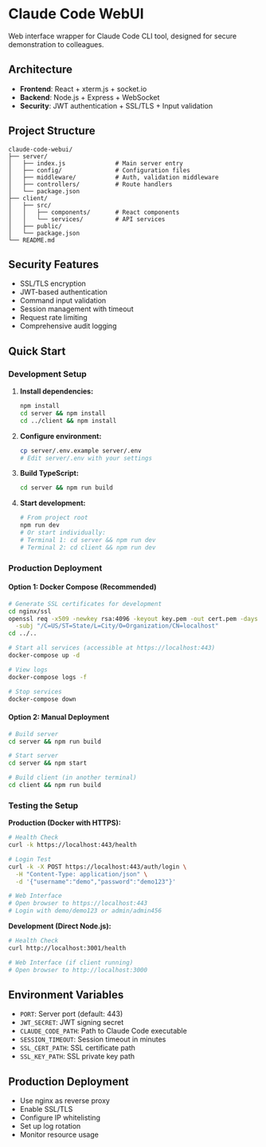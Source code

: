 # Claude Code WebUI

Web interface wrapper for Claude Code CLI tool, designed for secure demonstration to colleagues.

## Architecture

- **Frontend**: React + xterm.js + socket.io
- **Backend**: Node.js + Express + WebSocket
- **Security**: JWT authentication + SSL/TLS + Input validation

## Project Structure

```
claude-code-webui/
├── server/
│   ├── index.js              # Main server entry
│   ├── config/               # Configuration files
│   ├── middleware/           # Auth, validation middleware
│   ├── controllers/          # Route handlers
│   └── package.json
├── client/
│   ├── src/
│   │   ├── components/       # React components
│   │   └── services/         # API services
│   ├── public/
│   └── package.json
└── README.md
```

## Security Features

- SSL/TLS encryption
- JWT-based authentication
- Command input validation
- Session management with timeout
- Request rate limiting
- Comprehensive audit logging

## Quick Start

### Development Setup

1. **Install dependencies:**
   ```bash
   npm install
   cd server && npm install
   cd ../client && npm install
   ```

2. **Configure environment:**
   ```bash
   cp server/.env.example server/.env
   # Edit server/.env with your settings
   ```

3. **Build TypeScript:**
   ```bash
   cd server && npm run build
   ```

4. **Start development:**
   ```bash
   # From project root
   npm run dev
   # Or start individually:
   # Terminal 1: cd server && npm run dev
   # Terminal 2: cd client && npm run dev
   ```

### Production Deployment

#### Option 1: Docker Compose (Recommended)
```bash
# Generate SSL certificates for development
cd nginx/ssl
openssl req -x509 -newkey rsa:4096 -keyout key.pem -out cert.pem -days 365 -nodes \
  -subj "/C=US/ST=State/L=City/O=Organization/CN=localhost"
cd ../..

# Start all services (accessible at https://localhost:443)
docker-compose up -d

# View logs
docker-compose logs -f

# Stop services
docker-compose down
```

#### Option 2: Manual Deployment
```bash
# Build server
cd server && npm run build

# Start server
cd server && npm start

# Build client (in another terminal)
cd client && npm run build
```

### Testing the Setup

**Production (Docker with HTTPS):**
```bash
# Health Check
curl -k https://localhost:443/health

# Login Test
curl -k -X POST https://localhost:443/auth/login \
  -H "Content-Type: application/json" \
  -d '{"username":"demo","password":"demo123"}'

# Web Interface
# Open browser to https://localhost:443
# Login with demo/demo123 or admin/admin456
```

**Development (Direct Node.js):**
```bash
# Health Check
curl http://localhost:3001/health

# Web Interface (if client running)
# Open browser to http://localhost:3000
```

## Environment Variables

- `PORT`: Server port (default: 443)
- `JWT_SECRET`: JWT signing secret
- `CLAUDE_CODE_PATH`: Path to Claude Code executable
- `SESSION_TIMEOUT`: Session timeout in minutes
- `SSL_CERT_PATH`: SSL certificate path
- `SSL_KEY_PATH`: SSL private key path

## Production Deployment

- Use nginx as reverse proxy
- Enable SSL/TLS
- Configure IP whitelisting
- Set up log rotation
- Monitor resource usage